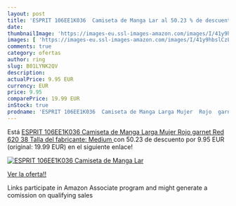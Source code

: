 ```yaml
---
layout: post
title: 'ESPRIT 106EE1K036  Camiseta de Manga Lar al 50.23 % de descuento'
date: 
thumbnailImage: 'https://images-eu.ssl-images-amazon.com/images/I/41y9hbslCzL._SL200_.jpg'
images: [ 'https://images-eu.ssl-images-amazon.com/images/I/41y9hbslCzL._SL200_.jpg' ]
comments: true
category: ofertas
author: ring
slug: B01LYNK2QV
description:
actualPrice: 9.95 EUR
currency: EUR
price: 9.95
comparePrice: 19.99 EUR
inStock: true
prodname: 'ESPRIT 106EE1K036  Camiseta de Manga Larga Mujer  Rojo  garnet Red 620   38  Talla del fabricante: Medium '
---
```


Está [ESPRIT 106EE1K036  Camiseta de Manga Larga Mujer  Rojo  garnet Red 620   38  Talla del fabricante: Medium ](https://www.amazon.es/dp/B01LYNK2QV/?tag=tolees-21) con 50.23 de descuento por 9.95 EUR (original: 19.99 EUR) en el siguiente enlace!

[![ESPRIT 106EE1K036  Camiseta de Manga Lar](https://images-eu.ssl-images-amazon.com/images/I/41y9hbslCzL._SL200_.jpg)](https://www.amazon.es/dp/B01LYNK2QV/?tag=tolees-21)

[Ver la oferta!!](https://www.amazon.es/dp/B01LYNK2QV/?tag=tolees-21)

Links participate in Amazon Associate program and might generate a comission on qualifying sales


